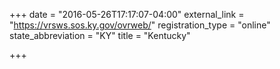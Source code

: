 +++
date = "2016-05-26T17:17:07-04:00"
external_link = "https://vrsws.sos.ky.gov/ovrweb/"
registration_type = "online"
state_abbreviation = "KY"
title = "Kentucky"

+++

